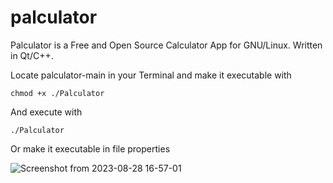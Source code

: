 # palculator

Palculator is a Free and Open Source Calculator App for GNU/Linux. Written in Qt/C++.


Locate palculator-main in your Terminal and make it executable with 
```
chmod +x ./Palculator
```
And execute with 
```
./Palculator
```

Or make it executable in file properties

![Screenshot from 2023-08-28 16-57-01](https://github.com/paminks/palculator/assets/101468578/8f7937b7-d57f-4be5-a96f-d2d02f13a417)
